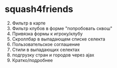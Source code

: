 # squash4friends
2) Фильтр в карте
3) Фильтр клубов в форме "попробовать сквош"
3) Привязка формы к игроку/клубу
6) Скроллбар в выпадающем списке селекта
7) Пользовательское соглашение
8) Стили в выпадающих селектах
8) подгрузку стран и городов через ajax
9) Кратко/подробнее
